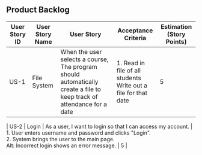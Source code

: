 ## Product Backlog

| User Story ID | User Story Name | User Story | Acceptance Criteria | Estimation (Story Points) |
|--------------|-----------|--------|-------------|--------------------------------|
| US-1 | File System | When the user selects a course, The program should automatically create a file to keep track of attendance for a date | 1. Read in file of all students <br/> Write out a file for that date | 5 |

| US-2 | Login | As a user, I want to login so that I can access my account. | 1. User enters username and password and clicks "Login". <br/>2. System brings the user to the main page.<br/> Alt: Incorrect login shows an error message. | 5 |
